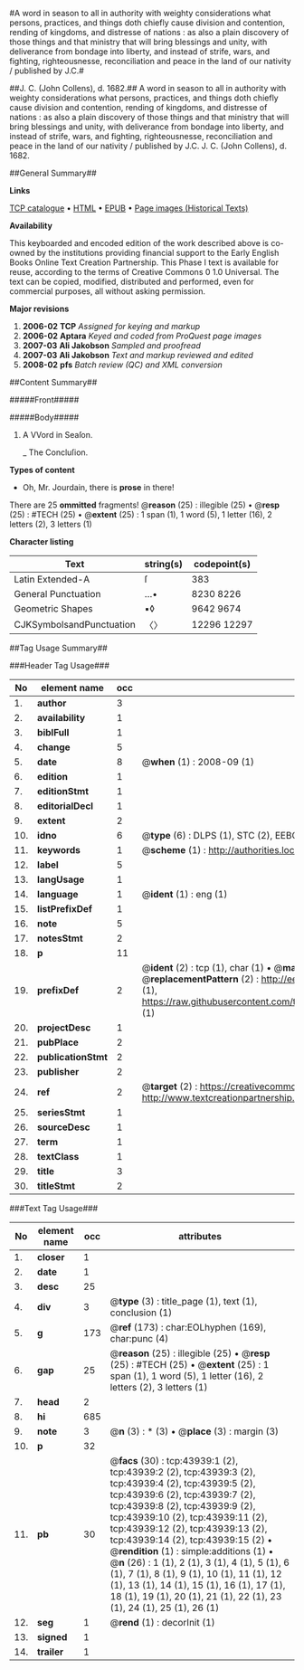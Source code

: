 #A word in season to all in authority with weighty considerations what persons, practices, and things doth chiefly cause division and contention, rending of kingdoms, and distresse of nations : as also a plain discovery of those things and that ministry that will bring blessings and unity, with deliverance from bondage into liberty, and instead of strife, wars, and fighting, righteousnesse, reconciliation and peace in the land of our nativity / published by J.C.#

##J. C. (John Collens), d. 1682.##
A word in season to all in authority with weighty considerations what persons, practices, and things doth chiefly cause division and contention, rending of kingdoms, and distresse of nations : as also a plain discovery of those things and that ministry that will bring blessings and unity, with deliverance from bondage into liberty, and instead of strife, wars, and fighting, righteousnesse, reconciliation and peace in the land of our nativity / published by J.C.
J. C. (John Collens), d. 1682.

##General Summary##

**Links**

[TCP catalogue](http://www.ota.ox.ac.uk/tcp/)  • 
[HTML](http://tei.it.ox.ac.uk/tcp/Texts-HTML/free/A33/A33894.html)  • 
[EPUB](http://tei.it.ox.ac.uk/tcp/Texts-EPUB/free/A33/A33894.epub) • 
[Page images (Historical Texts)](https://data.historicaltexts.jisc.ac.uk/view?pubId=eebo-09658033e&pageId=eebo-09658033e-43939-1)

**Availability**

This keyboarded and encoded edition of the
	       work described above is co-owned by the institutions
	       providing financial support to the Early English Books
	       Online Text Creation Partnership. This Phase I text is
	       available for reuse, according to the terms of Creative
	       Commons 0 1.0 Universal. The text can be copied,
	       modified, distributed and performed, even for
	       commercial purposes, all without asking permission.

**Major revisions**

1. __2006-02__ __TCP__ *Assigned for keying and markup*
1. __2006-02__ __Aptara__ *Keyed and coded from ProQuest page images*
1. __2007-03__ __Ali Jakobson__ *Sampled and proofread*
1. __2007-03__ __Ali Jakobson__ *Text and markup reviewed and edited*
1. __2008-02__ __pfs__ *Batch review (QC) and XML conversion*

##Content Summary##

#####Front#####

#####Body#####

1. A VVord in Seaſon.

    _ The Concluſion.

**Types of content**

  * Oh, Mr. Jourdain, there is **prose** in there!

There are 25 **ommitted** fragments! 
 @__reason__ (25) : illegible (25)  •  @__resp__ (25) : #TECH (25)  •  @__extent__ (25) : 1 span (1), 1 word (5), 1 letter (16), 2 letters (2), 3 letters (1)

**Character listing**


|Text|string(s)|codepoint(s)|
|---|---|---|
|Latin Extended-A|ſ|383|
|General Punctuation|…•|8230 8226|
|Geometric Shapes|▪◊|9642 9674|
|CJKSymbolsandPunctuation|〈〉|12296 12297|

##Tag Usage Summary##

###Header Tag Usage###

|No|element name|occ|attributes|
|---|---|---|---|
|1.|__author__|3||
|2.|__availability__|1||
|3.|__biblFull__|1||
|4.|__change__|5||
|5.|__date__|8| @__when__ (1) : 2008-09 (1)|
|6.|__edition__|1||
|7.|__editionStmt__|1||
|8.|__editorialDecl__|1||
|9.|__extent__|2||
|10.|__idno__|6| @__type__ (6) : DLPS (1), STC (2), EEBO-CITATION (1), OCLC (1), VID (1)|
|11.|__keywords__|1| @__scheme__ (1) : http://authorities.loc.gov/ (1)|
|12.|__label__|5||
|13.|__langUsage__|1||
|14.|__language__|1| @__ident__ (1) : eng (1)|
|15.|__listPrefixDef__|1||
|16.|__note__|5||
|17.|__notesStmt__|2||
|18.|__p__|11||
|19.|__prefixDef__|2| @__ident__ (2) : tcp (1), char (1)  •  @__matchPattern__ (2) : ([0-9\-]+):([0-9IVX]+) (1), (.+) (1)  •  @__replacementPattern__ (2) : http://eebo.chadwyck.com/downloadtiff?vid=$1&page=$2 (1), https://raw.githubusercontent.com/textcreationpartnership/Texts/master/tcpchars.xml#$1 (1)|
|20.|__projectDesc__|1||
|21.|__pubPlace__|2||
|22.|__publicationStmt__|2||
|23.|__publisher__|2||
|24.|__ref__|2| @__target__ (2) : https://creativecommons.org/publicdomain/zero/1.0/ (1), http://www.textcreationpartnership.org/docs/. (1)|
|25.|__seriesStmt__|1||
|26.|__sourceDesc__|1||
|27.|__term__|1||
|28.|__textClass__|1||
|29.|__title__|3||
|30.|__titleStmt__|2||


###Text Tag Usage###

|No|element name|occ|attributes|
|---|---|---|---|
|1.|__closer__|1||
|2.|__date__|1||
|3.|__desc__|25||
|4.|__div__|3| @__type__ (3) : title_page (1), text (1), conclusion (1)|
|5.|__g__|173| @__ref__ (173) : char:EOLhyphen (169), char:punc (4)|
|6.|__gap__|25| @__reason__ (25) : illegible (25)  •  @__resp__ (25) : #TECH (25)  •  @__extent__ (25) : 1 span (1), 1 word (5), 1 letter (16), 2 letters (2), 3 letters (1)|
|7.|__head__|2||
|8.|__hi__|685||
|9.|__note__|3| @__n__ (3) : * (3)  •  @__place__ (3) : margin (3)|
|10.|__p__|32||
|11.|__pb__|30| @__facs__ (30) : tcp:43939:1 (2), tcp:43939:2 (2), tcp:43939:3 (2), tcp:43939:4 (2), tcp:43939:5 (2), tcp:43939:6 (2), tcp:43939:7 (2), tcp:43939:8 (2), tcp:43939:9 (2), tcp:43939:10 (2), tcp:43939:11 (2), tcp:43939:12 (2), tcp:43939:13 (2), tcp:43939:14 (2), tcp:43939:15 (2)  •  @__rendition__ (1) : simple:additions (1)  •  @__n__ (26) : 1 (1), 2 (1), 3 (1), 4 (1), 5 (1), 6 (1), 7 (1), 8 (1), 9 (1), 10 (1), 11 (1), 12 (1), 13 (1), 14 (1), 15 (1), 16 (1), 17 (1), 18 (1), 19 (1), 20 (1), 21 (1), 22 (1), 23 (1), 24 (1), 25 (1), 26 (1)|
|12.|__seg__|1| @__rend__ (1) : decorInit (1)|
|13.|__signed__|1||
|14.|__trailer__|1||
